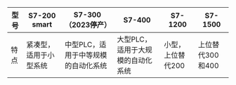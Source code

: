 
| 型号  | S7-200 smart | S7-300（2023停产）      | S7-400             | S7-1200    | S7-1500     |
| --- | ------------ | ------------------- | ------------------ | ---------- | ----------- |
| 特点  | 紧凑型，适用于小型系统  | 中型PLC，适用于中等规模的自动化系统 | 大型PLC，适用于大规模的自动化系统 | 小型，上位替代200 | 上位替代300和400 |
